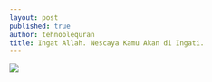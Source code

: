 ```yaml
---
layout: post
published: true
author: tehnoblequran
title: Ingat Allah. Nescaya Kamu Akan di Ingati.
---
```

![]({{site.baseurl}}/https://3.bp.blogspot.com/-dXk2ykHKnm0/V6fbhHMHA8I/AAAAAAAAI5A/HmijMYeGeOQ-HJQCscSQz80IVfBMrj5TgCLcB/s1600/IngatAllah.jpg)